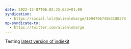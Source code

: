 ```yaml
---
date: 2022-12-07T06:02:25.633+01:00
syndication:
  - https://social.lol/@alienlebarge/109470674563108274
mp-syndicate-to:
  - https://twitter.com/alienlebarge
---
```

Testing [latest version of indiekit](https://github.com/getindiekit/indiekit/releases/tag/v1.0.0-alpha.17)

